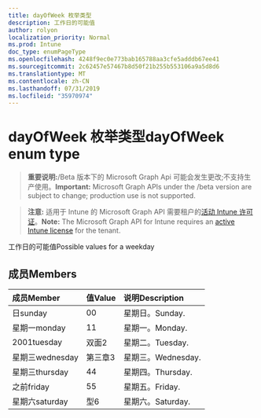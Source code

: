 ```yaml
---
title: dayOfWeek 枚举类型
description: 工作日的可能值
author: rolyon
localization_priority: Normal
ms.prod: Intune
doc_type: enumPageType
ms.openlocfilehash: 4248f9ec0e773bab165788aa3cfe5adddb67ee41
ms.sourcegitcommit: 2c62457e57467b8d50f21b255b553106a9a5d8d6
ms.translationtype: MT
ms.contentlocale: zh-CN
ms.lasthandoff: 07/31/2019
ms.locfileid: "35970974"
---
```

# <a name="dayofweek-enum-type"></a><span data-ttu-id="116ec-103">dayOfWeek 枚举类型</span><span class="sxs-lookup"><span data-stu-id="116ec-103">dayOfWeek enum type</span></span>

> <span data-ttu-id="116ec-104">**重要说明:**/Beta 版本下的 Microsoft Graph Api 可能会发生更改;不支持生产使用。</span><span class="sxs-lookup"><span data-stu-id="116ec-104">**Important:** Microsoft Graph APIs under the /beta version are subject to change; production use is not supported.</span></span>

> <span data-ttu-id="116ec-105">**注意:** 适用于 Intune 的 Microsoft Graph API 需要租户的[活动 Intune 许可证](https://go.microsoft.com/fwlink/?linkid=839381)。</span><span class="sxs-lookup"><span data-stu-id="116ec-105">**Note:** The Microsoft Graph API for Intune requires an [active Intune license](https://go.microsoft.com/fwlink/?linkid=839381) for the tenant.</span></span>

<span data-ttu-id="116ec-106">工作日的可能值</span><span class="sxs-lookup"><span data-stu-id="116ec-106">Possible values for a weekday</span></span>

## <a name="members"></a><span data-ttu-id="116ec-107">成员</span><span class="sxs-lookup"><span data-stu-id="116ec-107">Members</span></span>
|<span data-ttu-id="116ec-108">成员</span><span class="sxs-lookup"><span data-stu-id="116ec-108">Member</span></span>|<span data-ttu-id="116ec-109">值</span><span class="sxs-lookup"><span data-stu-id="116ec-109">Value</span></span>|<span data-ttu-id="116ec-110">说明</span><span class="sxs-lookup"><span data-stu-id="116ec-110">Description</span></span>|
|:---|:---|:---|
|<span data-ttu-id="116ec-111">日</span><span class="sxs-lookup"><span data-stu-id="116ec-111">sunday</span></span>|<span data-ttu-id="116ec-112">0</span><span class="sxs-lookup"><span data-stu-id="116ec-112">0</span></span>|<span data-ttu-id="116ec-113">星期日。</span><span class="sxs-lookup"><span data-stu-id="116ec-113">Sunday.</span></span>|
|<span data-ttu-id="116ec-114">星期一</span><span class="sxs-lookup"><span data-stu-id="116ec-114">monday</span></span>|<span data-ttu-id="116ec-115">1</span><span class="sxs-lookup"><span data-stu-id="116ec-115">1</span></span>|<span data-ttu-id="116ec-116">星期一。</span><span class="sxs-lookup"><span data-stu-id="116ec-116">Monday.</span></span>|
|<span data-ttu-id="116ec-117">2001</span><span class="sxs-lookup"><span data-stu-id="116ec-117">tuesday</span></span>|<span data-ttu-id="116ec-118">双面</span><span class="sxs-lookup"><span data-stu-id="116ec-118">2</span></span>|<span data-ttu-id="116ec-119">星期二。</span><span class="sxs-lookup"><span data-stu-id="116ec-119">Tuesday.</span></span>|
|<span data-ttu-id="116ec-120">星期三</span><span class="sxs-lookup"><span data-stu-id="116ec-120">wednesday</span></span>|<span data-ttu-id="116ec-121">第三章</span><span class="sxs-lookup"><span data-stu-id="116ec-121">3</span></span>|<span data-ttu-id="116ec-122">星期三。</span><span class="sxs-lookup"><span data-stu-id="116ec-122">Wednesday.</span></span>|
|<span data-ttu-id="116ec-123">星期三</span><span class="sxs-lookup"><span data-stu-id="116ec-123">thursday</span></span>|<span data-ttu-id="116ec-124">4</span><span class="sxs-lookup"><span data-stu-id="116ec-124">4</span></span>|<span data-ttu-id="116ec-125">星期四。</span><span class="sxs-lookup"><span data-stu-id="116ec-125">Thursday.</span></span>|
|<span data-ttu-id="116ec-126">之前</span><span class="sxs-lookup"><span data-stu-id="116ec-126">friday</span></span>|<span data-ttu-id="116ec-127">5</span><span class="sxs-lookup"><span data-stu-id="116ec-127">5</span></span>|<span data-ttu-id="116ec-128">星期五。</span><span class="sxs-lookup"><span data-stu-id="116ec-128">Friday.</span></span>|
|<span data-ttu-id="116ec-129">星期六</span><span class="sxs-lookup"><span data-stu-id="116ec-129">saturday</span></span>|<span data-ttu-id="116ec-130">型</span><span class="sxs-lookup"><span data-stu-id="116ec-130">6</span></span>|<span data-ttu-id="116ec-131">星期六。</span><span class="sxs-lookup"><span data-stu-id="116ec-131">Saturday.</span></span>|





